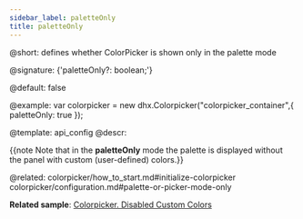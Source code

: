 ```yaml
---
sidebar_label: paletteOnly
title: paletteOnly
---          
```


@short: defines whether ColorPicker is shown only in the palette mode

@signature: {'paletteOnly?: boolean;'}

@default: false

@example: 
var colorpicker = new dhx.Colorpicker("colorpicker_container",{
	paletteOnly: true
});


@template:	api_config
@descr: 

{{note Note that in the **paletteOnly** mode the palette is displayed without the panel with custom (user-defined) colors.}}

@related: colorpicker/how_to_start.md#initialize-colorpicker
colorpicker/configuration.md#palette-or-picker-mode-only

**Related sample**: [Colorpicker. Disabled Custom Colors](https://snippet.dhtmlx.com/3d75mz19)
